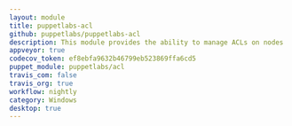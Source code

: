 ```yaml
---
layout: module
title: puppetlabs-acl
github: puppetlabs/puppetlabs-acl
description: This module provides the ability to manage ACLs on nodes
appveyor: true
codecov_token: ef8ebfa9632b46799eb523869ffa6cd5
puppet_module: puppetlabs/acl
travis_com: false
travis_org: true
workflow: nightly
category: Windows
desktop: true
---
```

